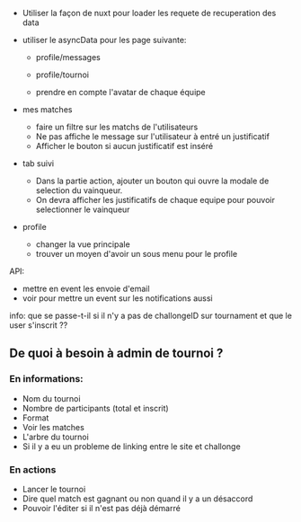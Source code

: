 - Utiliser la façon de nuxt pour loader les requete de recuperation des data
- utiliser le asyncData pour les page suivante:
  - profile/messages
  - profile/tournoi

  - prendre en compte l'avatar de chaque équipe

- mes matches

  - faire un filtre sur les matchs de l'utilisateurs
  - Ne pas affiche le message sur l'utilisateur à entré un justificatif
  - Afficher le bouton si aucun justificatif est inséré

- tab suivi

  - Dans la partie action, ajouter un bouton qui ouvre la modale de selection du vainqueur.
  - On devra afficher les justificatifs de chaque equipe pour pouvoir selectionner le vainqueur

- profile
  - changer la vue principale
  - trouver un moyen d'avoir un sous menu pour le profile

API:

- mettre en event les envoie d'email
- voir pour mettre un event sur les notifications aussi

info:
que se passe-t-il si il n'y a pas de challongeID sur tournament et que le user s'inscrit ??


## De quoi à besoin à admin de tournoi ?

### En informations:
  - Nom du tournoi
  - Nombre de participants (total et inscrit)
  - Format
  - Voir les matches
  - L'arbre du tournoi
  - Si il y a eu un probleme de linking entre le site et challonge

### En actions
  - Lancer le tournoi
  - Dire quel match est gagnant ou non quand il y a un désaccord
  - Pouvoir l'éditer si il n'est pas déjà démarré 